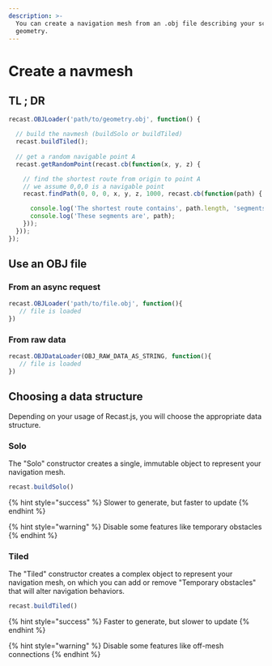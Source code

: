 ```yaml
---
description: >-
  You can create a navigation mesh from an .obj file describing your scene
  geometry.
---
```


# Create a navmesh

## TL ; DR

```javascript
recast.OBJLoader('path/to/geometry.obj', function() {

  // build the navmesh (buildSolo or buildTiled)
  recast.buildTiled();
    
  // get a random navigable point A
  recast.getRandomPoint(recast.cb(function(x, y, z) {

    // find the shortest route from origin to point A
    // we assume 0,0,0 is a navigable point
    recast.findPath(0, 0, 0, x, y, z, 1000, recast.cb(function(path) {

      console.log('The shortest route contains', path.length, 'segments');
      console.log('These segments are', path);
    }));
  }));
});
```

## Use an OBJ file

### From an async request

```javascript
recast.OBJLoader('path/to/file.obj', function(){
   // file is loaded
})
```

### From raw data

```javascript
recast.OBJDataLoader(OBJ_RAW_DATA_AS_STRING, function(){
   // file is loaded
})
```

## Choosing a data structure

Depending on your usage of Recast.js, you will choose the appropriate data structure.

### Solo

The "Solo" constructor creates a single, immutable object to represent your navigation mesh. 

```javascript
recast.buildSolo()
```

{% hint style="success" %}
Slower to generate, but faster to update
{% endhint %}

{% hint style="warning" %}
Disable some features like temporary obstacles
{% endhint %}

### Tiled

The "Tiled" constructor creates a complex object to represent your navigation mesh, on which you can add or remove "Temporary obstacles" that will alter navigation behaviors. 

```javascript
recast.buildTiled()
```

{% hint style="success" %}
Faster to generate, but slower to update
{% endhint %}

{% hint style="warning" %}
Disable some features like off-mesh connections
{% endhint %}




